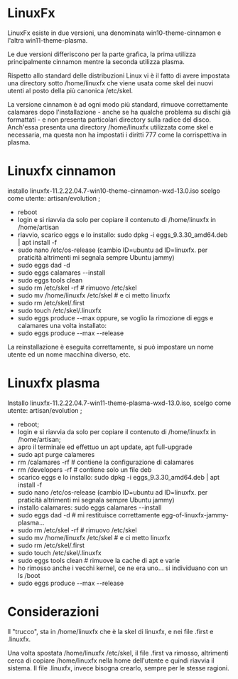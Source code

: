 # LinuxFx

LinuxFx esiste in due versioni, una denominata win10-theme-cinnamon e l'altra win11-theme-plasma.

Le due versioni differiscono per la parte grafica, la prima utilizza principalmente cinnamon mentre la seconda utilizza plasma.

Rispetto allo standard delle distribuzioni Linux vi è il fatto di avere impostata una directory sotto /home/linuxfx che viene usata come skel dei nuovi utenti al posto della più canonica /etc/skel.

La versione cinnamon è ad ogni modo più standard, rimuove correttamente calamares dopo l'installazione - anche se ha qualche problema su dischi già formattati - e non presenta particolari directory sulla radice del disco. Anch'essa presenta una directory /home/linuxfx utilizzata come skel e necessaria, ma questa non ha impostati i diritti 777 come la corrispettiva in plasma.

# Linuxfx cinnamon
installo linuxfx-11.2.22.04.7-win10-theme-cinnamon-wxd-13.0.iso scelgo come utente: artisan/evolution ;
* reboot
* login e si riavvia da solo per copiare il contenuto di /home/linuxfx in /home/artisan
* riavvio, scarico eggs e lo installo: sudo dpkg -i eggs_9.3.30_amd64.deb | apt install -f
* sudo nano /etc/os-release (cambio ID=ubuntu ad ID=linuxfx. per praticità altrimenti mi segnala sempre Ubuntu jammy)
* sudo eggs dad -d
* sudo eggs calamares --install
* sudo eggs tools clean
* sudo rm /etc/skel -rf # rimuovo /etc/skel
* sudo mv /home/linuxfx /etc/skel # e ci metto linuxfx
* sudo rm /etc/skel/.first 
* sudo touch /etc/skel/.linuxfx
* sudo eggs produce --max 
oppure, se voglio la rimozione di eggs e calamares una volta installato:
* sudo eggs produce --max --release

La reinstallazione è eseguita correttamente, si può impostare un nome utente ed un nome macchina diverso, etc.

# Linuxfx plasma
Installo linuxfx-11.2.22.04.7-win11-theme-plasma-wxd-13.0.iso, scelgo come utente: artisan/evolution ;
* reboot;
* login e si riavvia da solo per copiare il contenuto di /home/linuxfx in /home/artisan;
* apro il terminale ed effettuo un apt update, apt full-upgrade
* sudo apt purge calameres
* rm /calamares -rf # contiene la configurazione di calamares
* rm /developers -rf # contiene solo un file deb
* scarico eggs e lo installo: sudo dpkg -i eggs_9.3.30_amd64.deb | apt install -f
* sudo nano /etc/os-release (cambio ID=ubuntu ad ID=linuxfx. per praticità altrimenti mi segnala sempre Ubuntu jammy)
* installo calamares: sudo eggs calamares --install
* sudo eggs dad -d  # mi restituisce correttamente egg-of-linuxfx-jammy-plasma... 
* sudo rm /etc/skel -rf # rimuovo /etc/skel
* sudo mv /home/linuxfx /etc/skel # e ci metto linuxfx
* sudo rm /etc/skel/.first 
* sudo touch /etc/skel/.linuxfx
* sudo eggs tools clean # rimuove la cache di apt e varie 
* ho rimosso anche i vecchi kernel, ce ne era uno... si individuano con un ls /boot
* sudo eggs produce --max --release

# Considerazioni

Il "trucco", sta in /home/linuxfx che è la skel di linuxfx, e nei file .first e .linuxfx. 

Una volta spostata /home/linuxfx /etc/skel, il file .first va rimosso, altrimenti cerca di copiare /home/linuxfx nella home dell'utente e quindi riavvia il sistema. Il file .linuxfx, invece bisogna crearlo, sempre per le stesse ragioni. 

